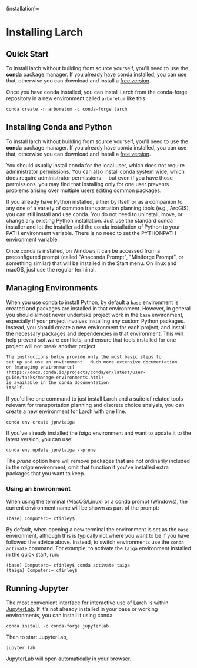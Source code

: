 (installation)= 
# Installing Larch


## Quick Start

To install larch without building from source yourself, you'll need to use the
**conda** package manager. If you already have conda installed, you can use that,
otherwise you can download and install a [free version](https://github.com/conda-forge/miniforge).

Once you have conda installed, you can install Larch from the conda-forge 
repository in a new environment called `arboretum` like this:

```shell
conda create -n arboretum -c conda-forge larch
```


## Installing Conda and Python

To install larch without building from source yourself, you'll 
need to use the **conda** package manager. If you already have 
conda installed, you can use that, otherwise you can download 
and install a [free version](https://github.com/conda-forge/miniforge).

You should usually install conda for the local user,
which does not require administrator permissions.
You can also install conda system wide, which does require
administrator permissions -- but even if you have those permissions,
you may find that installing only for one user prevents problems
arising over multiple users editing common packages.

If you already have Python installed, either by itself or
as a companion to any one of a variety of common transportation planning
tools (e.g., ArcGIS), you can still install and use conda.
You do not need to uninstall, move, or change any existing
Python installation.  Just use the standard conda installer
and let the installer add the conda installation of Python
to your PATH environment variable. There is no need to set the
PYTHONPATH environment variable.

Once conda is installed, on Windows it can be accessed from a 
preconfigured prompt (called "Anaconda Prompt", "Miniforge Prompt",
or something similar) that will be installed in the Start menu. 
On linux and macOS, just use the regular terminal.

## Managing Environments

When you use conda to install Python, by default a `base` environment is
created and packages are installed in that environment.  However, in general you should
almost never undertake project work in the `base` environment, especially if your
project involves installing any custom Python packages.  Instead,
you should create a new environment for each project, and install the
necessary packages and dependencies in that environment.  This will help
prevent software conflicts, and ensure that tools installed for one project
will not break another project.

```{tip}
The instructions below provide only the most basic steps to
set up and use an environment.  Much more extensive documentation
on [managing environments](https://docs.conda.io/projects/conda/en/latest/user-guide/tasks/manage-environments.html)
is available in the conda documentation
itself.
```

If you'd like one command to just install Larch and
a suite of related tools relevant for transportation planning and discrete choice
analysis, you can create a new environment for Larch with one line.

```shell
conda env create jpn/taiga
```

If you've already installed the *taiga* environment and want to update it to the latest
version, you can use:

```shell
conda env update jpn/taiga --prune
```

The *prune* option here will remove packages that are not ordinarily included in the
*taiga* environment; omit that function if you've installed extra packages that you
want to keep.


### Using an Environment

When using the terminal (MacOS/Linux) or a conda prompt (Windows), the
current environment name will be shown as part of the prompt:

```shell
(base) Computer:~ cfinley$
```

By default, when opening a new terminal the environment is set as the
``base`` environment, although this is typically not where you want to
be if you have followed the advice above.  Instead, to switch environments
use the ``conda activate`` command.  For example, to activate the ``taiga``
environment installed in the quick start, run:

```shell
(base) Computer:~ cfinley$ conda activate taiga
(taiga) Computer:~ cfinley$
```

## Running Jupyter

The most convenient interface for interactive use of Larch is within
[JupyterLab](https://jupyterlab.readthedocs.io/en/stable/).
If it's not already installed in your base or working
environments, you can install it using conda:

```shell
conda install -c conda-forge jupyterlab
```

Then to start JupyterLab,

```shell
jupyter lab
```

JupyterLab will open automatically in your browser.


